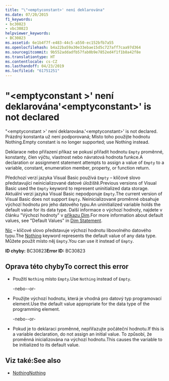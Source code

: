 ```yaml
---
title: "\"<emptyconstant>' není deklarována"
ms.date: 07/20/2015
f1_keywords:
- bc30823
- vbc30823
helpviewer_keywords:
- BC30823
ms.assetid: 6e1b4f7f-e483-44c5-a550-ec152bfb7a55
ms.openlocfilehash: b4a22ba59a30e33ebae15d5c727aff7caa97d364
ms.sourcegitcommit: 9b552addadfb57fab0b9e7852ed4f1f1b8a42f8e
ms.translationtype: HT
ms.contentlocale: cs-CZ
ms.lasthandoff: 04/23/2019
ms.locfileid: "61751251"
---
```

# <a name="emptyconstant-is-not-declared"></a><span data-ttu-id="bd052-102">"\<emptyconstant >' není deklarována</span><span class="sxs-lookup"><span data-stu-id="bd052-102">'\<emptyconstant>' is not declared</span></span>
<span data-ttu-id="bd052-103">"\<emptyconstant >' není deklarována.</span><span class="sxs-lookup"><span data-stu-id="bd052-103">'\<emptyconstant>' is not declared.</span></span> <span data-ttu-id="bd052-104">Prázdný konstanta už není podporovaná; Místo toho použijte hodnotu Nothing.</span><span class="sxs-lookup"><span data-stu-id="bd052-104">Empty constant is no longer supported; use Nothing instead.</span></span>  
  
 <span data-ttu-id="bd052-105">Deklarace nebo přiřazení příkaz se pokusí přiřadit hodnotu `Empty` proměnné, konstanty, člen výčtu, vlastnost nebo návratová hodnota funkce.</span><span class="sxs-lookup"><span data-stu-id="bd052-105">A declaration or assignment statement attempts to assign a value of `Empty` to a variable, constant, enumeration member, property, or function return.</span></span>  
  
 <span data-ttu-id="bd052-106">Předchozí verzí jazyka Visual Basic používá `Empty` – klíčové slovo představující neinicializované datové úložiště.</span><span class="sxs-lookup"><span data-stu-id="bd052-106">Previous versions of Visual Basic used the `Empty` keyword to represent uninitialized data storage.</span></span> <span data-ttu-id="bd052-107">Aktuální verzi jazyka Visual Basic nepodporuje `Empty`.</span><span class="sxs-lookup"><span data-stu-id="bd052-107">The current version of Visual Basic does not support `Empty`.</span></span> <span data-ttu-id="bd052-108">Neinicializované proměnné obsahuje výchozí hodnotu pro jeho datového typu.</span><span class="sxs-lookup"><span data-stu-id="bd052-108">An uninitialized variable holds the default value for its data type.</span></span> <span data-ttu-id="bd052-109">Další informace o výchozí hodnoty, najdete v článku "Výchozí hodnoty" v [příkazu Dim](../../visual-basic/language-reference/statements/dim-statement.md).</span><span class="sxs-lookup"><span data-stu-id="bd052-109">For more information about default values, see "Default Values" in [Dim Statement](../../visual-basic/language-reference/statements/dim-statement.md).</span></span>  
  
 <span data-ttu-id="bd052-110">[Nic](../../visual-basic/language-reference/nothing.md) – klíčové slovo představuje výchozí hodnotu libovolného datového typu.</span><span class="sxs-lookup"><span data-stu-id="bd052-110">The [Nothing](../../visual-basic/language-reference/nothing.md) keyword represents the default value of any data type.</span></span> <span data-ttu-id="bd052-111">Můžete použít místo něj `Empty`.</span><span class="sxs-lookup"><span data-stu-id="bd052-111">You can use it instead of `Empty`.</span></span>  
  
 <span data-ttu-id="bd052-112">**ID chyby:** BC30823</span><span class="sxs-lookup"><span data-stu-id="bd052-112">**Error ID:** BC30823</span></span>  
  
## <a name="to-correct-this-error"></a><span data-ttu-id="bd052-113">Oprava této chyby</span><span class="sxs-lookup"><span data-stu-id="bd052-113">To correct this error</span></span>  
  
- <span data-ttu-id="bd052-114">Použití `Nothing` místo `Empty`.</span><span class="sxs-lookup"><span data-stu-id="bd052-114">Use `Nothing` instead of `Empty`.</span></span>  
  
     <span data-ttu-id="bd052-115">-nebo-</span><span class="sxs-lookup"><span data-stu-id="bd052-115">-or-</span></span>  
  
- <span data-ttu-id="bd052-116">Použijte výchozí hodnotu, která je vhodná pro datový typ programovací element.</span><span class="sxs-lookup"><span data-stu-id="bd052-116">Use the default value appropriate for the data type of the programming element.</span></span>  
  
     <span data-ttu-id="bd052-117">-nebo-</span><span class="sxs-lookup"><span data-stu-id="bd052-117">-or-</span></span>  
  
- <span data-ttu-id="bd052-118">Pokud je to deklaraci proměnné, nepřiřazujte počáteční hodnotu.</span><span class="sxs-lookup"><span data-stu-id="bd052-118">If this is a variable declaration, do not assign an initial value.</span></span> <span data-ttu-id="bd052-119">To způsobí, že proměnná inicializována na výchozí hodnotu.</span><span class="sxs-lookup"><span data-stu-id="bd052-119">This causes the variable to be initialized to its default value.</span></span>  
  
## <a name="see-also"></a><span data-ttu-id="bd052-120">Viz také:</span><span class="sxs-lookup"><span data-stu-id="bd052-120">See also</span></span>

- [<span data-ttu-id="bd052-121">Nothing</span><span class="sxs-lookup"><span data-stu-id="bd052-121">Nothing</span></span>](../../visual-basic/language-reference/nothing.md)
